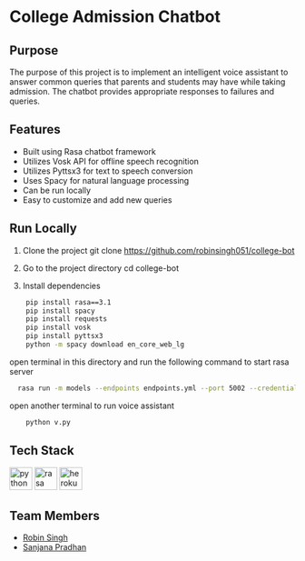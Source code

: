 # College Admission Chatbot

## Purpose
The purpose of this project is to implement an intelligent voice assistant to answer common queries that parents and students may have while taking admission. The chatbot provides appropriate responses to failures and queries. 

## Features
- Built using Rasa chatbot framework
- Utilizes Vosk API for offline speech recognition
- Utilizes Pyttsx3 for text to speech conversion
- Uses Spacy for natural language processing
- Can be run locally
- Easy to customize and add new queries

## Run Locally
1. Clone the project
  git clone https://github.com/robinsingh051/college-bot

2. Go to the project directory
  cd college-bot

3. Install dependencies
```bash
    pip install rasa==3.1
    pip install spacy
    pip install requests
    pip install vosk
    pip install pyttsx3
    python -m spacy download en_core_web_lg
```
open terminal in this directory and run the following command to start rasa server
```bash
  rasa run -m models --endpoints endpoints.yml --port 5002 --credentials credentials.yml
```

open another terminal to run voice assistant
```bash
    python v.py
```

## Tech Stack
<p align="left">
  <img src="https://www.vectorlogo.zone/logos/python/python-icon.svg" alt="python" width="40" height="40"/>
  <img src="https://www.vectorlogo.zone/logos/rasahq/rasahq-icon.svg" alt="rasa" width="40" height="40"/>
  <img src="https://www.vectorlogo.zone/logos/heroku/heroku-icon.svg" alt="heroku" width="40" height="40"/>
</p>
 
## Team Members
- [Robin Singh](https://github.com/robinsingh051)
- [Sanjana Pradhan](https://github.com/Sanjana27-11)

